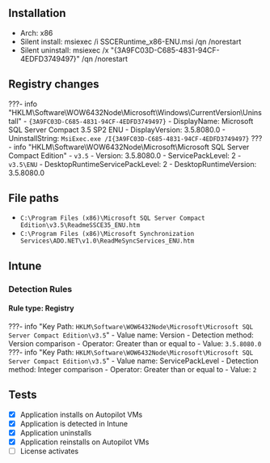 ## Installation
- Arch: x86
- Silent install: msiexec /i SSCERuntime_x86-ENU.msi /qn /norestart
- Silent uninstall: msiexec /x "{3A9FC03D-C685-4831-94CF-4EDFD3749497}" /qn /norestart
## Registry changes
???- info "HKLM\Software\WOW6432Node\Microsoft\Windows\CurrentVersion\Uninstall"
	- `{3A9FC03D-C685-4831-94CF-4EDFD3749497}`
		- DisplayName: Microsoft SQL Server Compact 3.5 SP2 ENU
		- DisplayVersion: 3.5.8080.0
		- UninstallString: `MsiExec.exe /I{3A9FC03D-C685-4831-94CF-4EDFD3749497}`
???- info "HKLM\Software\WOW6432Node\Microsoft\Microsoft SQL Server Compact Edition"
	- `v3.5`
		- Version: 3.5.8080.0
		- ServicePackLevel: 2
	- `v3.5\ENU`
		- DesktopRuntimeServicePackLevel: 2
		- DesktopRuntimeVersion: 3.5.8080.0
## File paths
- `C:\Program Files (x86)\Microsoft SQL Server Compact Edition\v3.5\ReadmeSSCE35_ENU.htm`
- `C:\Program Files (x86)\Microsoft Synchronization Services\ADO.NET\v1.0\ReadMeSyncServices_ENU.htm`
## Intune
### Detection Rules
#### Rule type: Registry
???- info "Key Path: `HKLM\Software\WOW6432Node\Microsoft\Microsoft SQL Server Compact Edition\v3.5`"
	- Value name: Version
	- Detection method: Version comparison
	- Operator: Greater than or equal to
	- Value: `3.5.8080.0`
???- info "Key Path: `HKLM\Software\WOW6432Node\Microsoft\Microsoft SQL Server Compact Edition\v3.5`"
	- Value name: ServicePackLevel
	- Detection method: Integer comparison
	- Operator: Greater than or equal to
	- Value: `2`
## Tests
- [x] Application installs on Autopilot VMs
- [x] Application is detected in Intune
- [x] Application uninstalls
- [x] Application reinstalls on Autopilot VMs
- [ ] License activates